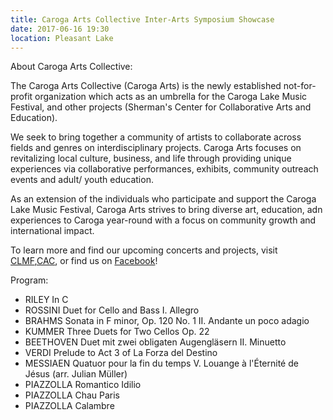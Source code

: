 ```yaml
---
title: Caroga Arts Collective Inter-Arts Symposium Showcase
date: 2017-06-16 19:30
location: Pleasant Lake
---
```


About Caroga Arts Collective:

The Caroga Arts Collective (Caroga Arts) is the newly established not-for-profit organization which acts as an umbrella for the Caroga Lake Music Festival, and other projects (Sherman's Center for Collaborative Arts and Education).

We seek to bring together a community of artists to collaborate across fields and genres on interdisciplinary projects. Caroga Arts focuses on revitalizing local culture, business, and life through providing unique experiences via collaborative performances, exhibits, community outreach events and adult/ youth education.

As an extension of the individuals who participate and support the Caroga Lake Music Festival, Caroga Arts strives to bring diverse art, education, adn experiences to Caroga year-round with a focus on community growth and international impact.

To learn more and find our upcoming concerts and projects, visit [CLMF](www.carogalakemusicfestival.org),[CAC](www.carogaarts.org), or find us on [Facebook](https://www.facebook.com/carogaarts/)!

Program:
- RILEY In C
- ROSSINI Duet for Cello and Bass I. Allegro
- BRAHMS Sonata in F minor, Op. 120 No. 1 II. Andante un poco adagio
- KUMMER Three Duets for Two Cellos Op. 22
- BEETHOVEN Duet mit zwei obligaten Augengläsern II. Minuetto
- VERDI Prelude to Act 3 of La Forza del Destino
- MESSIAEN Quatuor pour la fin du temps V. Louange à l'Éternité de Jésus (arr. Julian Müller)
- PIAZZOLLA Romantico Idilio
- PIAZZOLLA Chau Paris
- PIAZZOLLA Calambre
